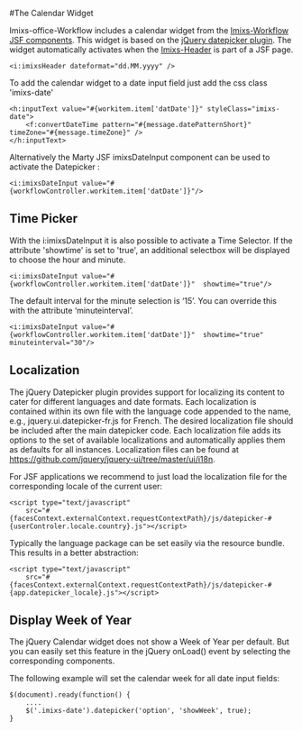 #The Calendar Widget

Imixs-office-Workflow includes a calendar widget from the [Imixs-Workflow JSF components](http://www.imixs.org/doc/webtools/datepicker.html).
This widget is based on the [jQuery datepicker plugin](http://api.jqueryui.com/datepicker/).
The widget automatically activates when  the [Imixs-Header](http://www.imixs.org/doc/webtools/header.html) is part of a JSF page.  

	<i:imixsHeader dateformat="dd.MM.yyyy" />

To add the calendar widget to a date input field just add the css class 'imixs-date'


	<h:inputText value="#{workitem.item['datDate']}" styleClass="imixs-date">
		<f:convertDateTime pattern="#{message.datePatternShort}" timeZone="#{message.timeZone}" />
	</h:inputText>


Alternatively the Marty JSF imixsDateInput component can be used to activate the Datepicker :

	<i:imixsDateInput value="#{workflowController.workitem.item['datDate']}"/>
	
## Time Picker

With the i:imixsDateInput it is also possible to activate a Time Selector. If the attribute 'showtime' is set to 'true',
an additional selectbox will be displayed to choose the hour and minute.

	<i:imixsDateInput value="#{workflowController.workitem.item['datDate']}"  showtime="true"/>

The default interval for the minute selection is ‘15’. You can override this with the attribute ‘minuteinterval’.

	<i:imixsDateInput value="#{workflowController.workitem.item['datDate']}"  showtime="true" minuteinterval="30"/>


## Localization

The jQuery Datepicker plugin provides support for localizing its content to cater for different languages and date formats. Each localization is contained within its own file with the language code appended to the name, e.g., jquery.ui.datepicker-fr.js for French. The desired localization file should be included after the main datepicker code. Each localization file adds its options to the set of available localizations and automatically applies them as defaults for all instances. Localization files can be found at https://github.com/jquery/jquery-ui/tree/master/ui/i18n.

For JSF applications we recommend to just load the localization file for the corresponding locale of the current user:

	<script type="text/javascript"
		src="#{facesContext.externalContext.requestContextPath}/js/datepicker-#{userControler.locale.country}.js"></script>
		
Typically the language package can be set easily via the resource bundle. This results in a better abstraction: 

	<script type="text/javascript"
		src="#{facesContext.externalContext.requestContextPath}/js/datepicker-#{app.datepicker_locale}.js"></script>

		
## Display Week of Year

The jQuery Calendar widget does not show a Week of Year per default. But you can easily set this feature in the jQuery onLoad() event by selecting the corresponding components.

The following example will set the calendar week for all date input fields: 


	$(document).ready(function() {
	    ....
	    $('.imixs-date').datepicker('option', 'showWeek', true);
	}
	
